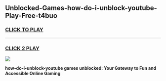 
## Unblocked-Games-how-do-i-unblock-youtube-Play-Free-t4buo
<h3>
<a href="https://premium76.site?title=how-do-i-unblock-youtube&ref=21A">CLICK TO PLAY</a></h3>
<hr>

<h3>
<a href="https://premium76.site?title=how-do-i-unblock-youtube&ref=21A">CLICK 2 PLAY</a>
  
</h3>

<a href="https://premium76.site?title=how-do-i-unblock-youtube&ref=21A"><img src="https://clearcache.store/games.png"></a>


**how-do-i-unblock-youtube games unblocked: Your Gateway to Fun and Accessible Online Gaming**

